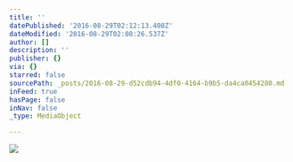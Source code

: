 ```yaml
---
title: ''
datePublished: '2016-08-29T02:12:13.408Z'
dateModified: '2016-08-29T02:08:26.537Z'
author: []
description: ''
publisher: {}
via: {}
starred: false
sourcePath: _posts/2016-08-29-d52cdb94-4df0-4164-b9b5-da4ca0454280.md
inFeed: true
hasPage: false
inNav: false
_type: MediaObject

---
```

![](https://the-grid-user-content.s3-us-west-2.amazonaws.com/c50cfda3-544e-485b-9b9d-48e663d79cd7.jpg)
